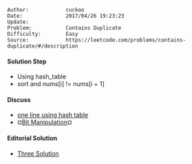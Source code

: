 
    Author:            cuckoo
    Date:              2017/04/26 19:23:23
    Update:            
    Problem:           Contains Duplicate
    Difficulty:        Easy
    Source:            https://leetcode.com/problems/contains-duplicate/#/description

#### Solution Step
 - Using hash_table
 - sort and nums[i] != nums[i + 1]

#### Discuss
 - [one line using hash table](https://discuss.leetcode.com/topic/14944/single-line-c-solution-60ms)
 - &curren;[Bit Manipulation](https://discuss.leetcode.com/topic/30339/3ms-java-solution-with-bit-manipulation)&curren;

#### Editorial Solution
 - [Three Solution](https://leetcode.com/articles/contains-duplicate/)
